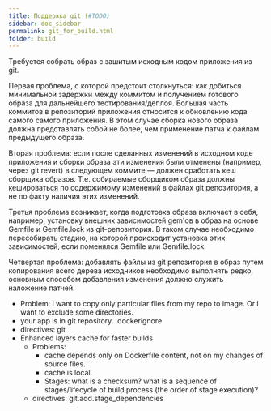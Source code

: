 ```yaml
---
title: Поддержка git (#TODO)
sidebar: doc_sidebar
permalink: git_for_build.html
folder: build
---
```

Требуется собрать образ с зашитым исходным кодом приложения из git.

Первая проблема, с которой предстоит столкнуться: как добиться минимальной задержки между коммитом и получением готового образа для дальнейшего тестирования/деплоя. Большая часть коммитов в репозиторий приложения относится к обновлению кода самого самого приложения. В этом случае сборка нового образа должна представлять собой не более, чем применение патча к файлам предыдущего образа.

Вторая проблема: если после сделанных изменений в исходном коде приложения и сборки образа эти изменения были отменены (например, через git revert) в следующем коммите — должен сработать кеш сборщика образов. Т.е. собираемые сборщиком образа должны кешироваться по содержимому изменений в файлах git репозитория, а не по факту наличия этих изменений.

Третья проблема возникает, когда подготовка образа включает в себя, например, установку внешних зависимостей gem'ов в образ на основе Gemfile и Gemfile.lock из git-репозитория. В таком случае необходимо пересобирать стадию, на которой происходит установка этих зависимостей, если поменялся Gemfile или Gemfile.lock.

Четвертая проблема: добавлять файлы из git репозитория в образ путем копирования всего дерева исходников необходимо выполнять редко, основным способом добавления изменения должно служить наложение патчей.

* Problem: i want to copy only particular files from my repo to image. Or i want to exclude some directories.
* your app is in git repository. .dockerignore
* directives: git
* Enhanced layers cache for faster builds
  * Problems:
    * cache depends only on Dockerfile content, not on my changes of source files.
    * cache is local.
    * Stages: what is a checksum? what is a sequence of stages/lifecycle of build process (the order of stage execution)? 
  * directives: git.add.stage_dependencies
